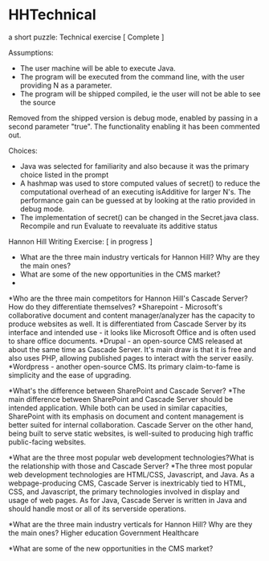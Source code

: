HHTechnical
===========

a short puzzle: Technical exercise [ Complete ] 

Assumptions: 
* The user machine will be able to execute Java.
* The program will be executed from the command line, with the user providing N as a parameter.
* The program will be shipped compiled, ie the user will not be able to see the source
 
Removed from the shipped version is debug mode, enabled by passing in a second parameter "true". The functionality enabling it has been commented out.

Choices:
* Java was selected for familiarity and also because it was the primary choice listed in the prompt
* A hashmap was used to store computed values of secret() to reduce the computational overhead of an executing isAdditive for larger N's. The performance gain can be guessed at by looking at the ratio provided in debug mode. 
* The implementation of secret() can be changed in the Secret.java class. Recompile and run Evaluate to reevaluate its additive status

Hannon Hill Writing Exercise: [ in progress ]
* What are the three main industry verticals for Hannon Hill? Why are they the main ones?
* What are some of the new opportunities in the CMS market?
* 
*Who are the three main competitors for Hannon Hill's Cascade Server? How do they differentiate themselves?
	*Sharepoint - Microsoft's collaborative document and content manager/analyzer has the capacity to produce websites as well. It is differentiated from Cascade Server by its interface and intended use - it looks like Microsoft Office and is often used to share office documents.
	*Drupal - an open-source CMS released at about the same time as Cascade Server. It's main draw is that it is free and also uses PHP, allowing published pages to interact with the server easily.
	*Wordpress - another open-source CMS. Its primary claim-to-fame is simplicity and the ease of upgrading.

*What's the difference between SharePoint and Cascade Server?
*The main difference between SharePoint and Cascade Server should be intended application. While both can be used in similar capacities, SharePoint with its emphasis on document and content management is better suited for internal collaboration. Cascade Server on the other hand, being built to serve static websites, is well-suited to producing high traffic public-facing websites.

*What are the three most popular web development technologies?What is the relationship with those and Cascade Server?
*The three most popular web development technologies are HTML/CSS, Javascript, and Java. As a webpage-producing CMS, Cascade Server is inextricably tied to HTML, CSS, and Javascript, the primary technologies involved in display and usage of web pages. As for Java, Cascade Server is written in Java and should handle most or all of its serverside operations.

*What are the three main industry verticals for Hannon Hill? Why are they the main ones?
Higher education
Government
Healthcare

*What are some of the new opportunities in the CMS market?


